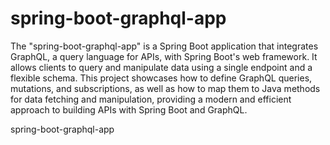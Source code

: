 # spring-boot-graphql-app

The "spring-boot-graphql-app" is a Spring Boot application that integrates GraphQL, a query language for APIs, with Spring Boot's web framework. It allows clients to query and manipulate data using a single endpoint and a flexible schema. This project showcases how to define GraphQL queries, mutations, and subscriptions, as well as how to map them to Java methods for data fetching and manipulation, providing a modern and efficient approach to building APIs with Spring Boot and GraphQL.

spring-boot-graphql-app
